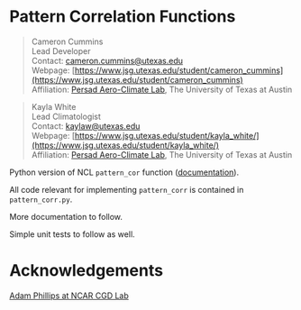 # Pattern Correlation Functions
>Cameron Cummins<br>
Lead Developer<br>
Contact: cameron.cummins@utexas.edu<br>
Webpage: [https://www.jsg.utexas.edu/student/cameron_cummins](https://www.jsg.utexas.edu/student/cameron_cummins)<br>
Affiliation: [Persad Aero-Climate Lab](https://www.ggpersad.com/people), The University of Texas at Austin
    
>Kayla White<br>
Lead Climatologist<br>
Contact: kaylaw@utexas.edu<br>
Webpage: [https://www.jsg.utexas.edu/student/kayla_white/](https://www.jsg.utexas.edu/student/kayla_white/)<br>
Affiliation: [Persad Aero-Climate Lab](https://www.ggpersad.com/people), The University of Texas at Austin

Python version of NCL `pattern_cor` function ([documentation](https://www.ncl.ucar.edu/Document/Functions/Contributed/pattern_cor.shtml)).

All code relevant for implementing `pattern_corr` is contained in `pattern_corr.py`.

More documentation to follow.

Simple unit tests to follow as well.

# Acknowledgements
[Adam Phillips at NCAR CGD Lab](https://staff.cgd.ucar.edu/asphilli/)

